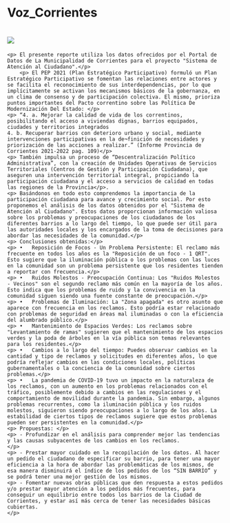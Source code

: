 # Voz_Corrientes
<!DOCTYPE html>
<html lang="en">
  <head>
    <meta charset="UTF-8">
    <meta name="viewport" content="width=device-width, initial-scale=1.0">
    <meta http-equiv="X-UA-Compatible" content="ie=edge">
    <link rel="stylesheet" href="style.css">
  </head>
   <body>
  <h1>    <image src="logo_vozCorrientes.PNG"> </h1>
  
    <p> El presente reporte utiliza los datos ofrecidos por el Portal de Datos de La Municipalidad de Corrientes para el proyecto "Sistema de Atención al Ciudadano".</p>
        <p> El PEP 2021 (Plan Estratégico Participativo) formuló un Plan Estratégico Participativo se fomentan las relaciones entre actores y se facilita el reconocimiento de sus interdependencias, por lo que implícitamente se activan los mecanismos básicos de la gobernanza, en un clima de consenso y de participación colectiva. El mismo, prioriza puntos importantes del Pacto correntino sobre las Política De Modernización Del Estado: </p>
    <p> “4. a. Mejorar la calidad de vida de los correntinos, posibilitando el acceso a viviendas dignas, barrios equipados, ciudades y territorios integrados 
    4. b. Recuperar barrios con deterioro urbano y social, mediante intervenciones participativas en la de¬finición de necesidades y priorización de las acciones a realizar.” (Informe Provincia de Corrientes 2021-2022 pag. 109)</p>
    <p> También impulsa un proceso de “Descentralización Político Administrativa”, con la creación de Unidades Operativas de Servicios Territoriales (Centros de Gestión y Participación Ciudadana), que aseguren una intervención territorial integral, propiciando la participación ciudadana y el acceso a servicios de calidad en todas las regiones de la Provincia</p>.
    <p> Basándonos en todo esto comprendemos la importancia de la participación ciudadana para avance y crecimiento social. Por esto proponemos el análisis de los datos obtenidos por el "Sistema de Atención al Ciudadano". Estos datos proporcionan información valiosa sobre los problemas y preocupaciones de los ciudadanos de los diferentes barrios a lo largo del tiempo, lo que puede ser útil para las autoridades locales y los encargados de la toma de decisiones para abordar las necesidades de la comunidad.</p>
    <p> Conclusiones obtenidas:</p>
    <p> •	Reposición de Focos - Un Problema Persistente: El reclamo más frecuente en todos los años es la "Reposición de un foco - 1 QRT". Esto sugiere que la iluminación pública o los problemas con las luces en la comunidad son un problema persistente que los residentes tienden a reportar con frecuencia.</p>
    <p> •	Ruidos Molestos - Preocupación Continua: Los "Ruidos Molestos - Vecinos" son el segundo reclamo más común en la mayoría de los años. Esto indica que los problemas de ruido y la convivencia en la comunidad siguen siendo una fuente constante de preocupación.</p>
    <p> •	Problemas de Iluminación: La "Zona apagada" es otro asunto que aparece con frecuencia en los reclamos. Esto podría estar relacionado con problemas de seguridad en áreas mal iluminadas o con la eficiencia del alumbrado público.</p>
    <p> •	Mantenimiento de Espacios Verdes: Los reclamos sobre "Levantamiento de ramas" sugieren que el mantenimiento de los espacios verdes y la poda de árboles en la vía pública son temas relevantes para los residentes.</p>
    <p> •	Cambios a lo largo del tiempo: Puedes observar cambios en la cantidad y tipo de reclamos y solicitudes en diferentes años, lo que podría reflejar cambios en las condiciones locales, políticas gubernamentales o la conciencia de la comunidad sobre ciertos problemas.</p>
    <p> •	La pandemia de COVID-19 tuvo un impacto en la naturaleza de los reclamos, con un aumento en los problemas relacionados con el tráfico, posiblemente debido a cambios en las regulaciones y el comportamiento de movilidad durante la pandemia. Sin embargo, algunos problemas recurrentes, como la iluminación pública y los ruidos molestos, siguieron siendo preocupaciones a lo largo de los años. La estabilidad de ciertos tipos de reclamos sugiere que estos problemas pueden ser persistentes en la comunidad.</p>
    <p> Propuestas: </p>
    <p> - Profundizar en el análisis para comprender mejor las tendencias y las causas subyacentes de los cambios en los reclamos.
    </p>
    <p> - Prestar mayor cuidado en la recopilación de los datos. Al hacer un pedido el ciudadano de especificar su barrio, para tener una mayor eficiencia a la hora de abordar las problemáticas de los mismos, de esa manera disminuirá el índice de los pedidos de los “SIN BARRIO” y se podrá tener una mejor gestión de los mismos. 
    <p> - Fomentar nuevas obras públicas que den respuesta a estos pedidos y/o prestar mayor atención a los pedidos más frecuentes, para conseguir un equilibrio entre todos los barrios de la Ciudad de Corrientes, y estar así más cerca de tener las necesidades básicas cubiertas.
    </p>
 
  </body>
</html>
